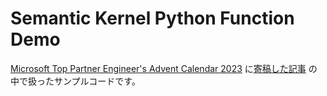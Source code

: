# Semantic Kernel Python Function Demo
[Microsoft Top Partner Engineer's Advent Calendar 2023](https://japan.zdnet.com/extra/ms_202311/35211313/) に[寄稿した記事](https://qiita.com/tokawa-ms/items/319832f358de319e518c) の中で扱ったサンプルコードです。

